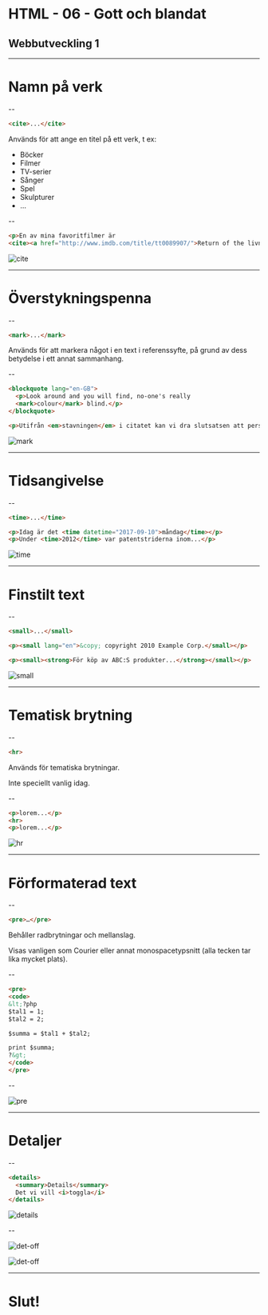 # HTML - 06 - Gott och blandat
## Webbutveckling 1

---

# Namn på verk

--

```html
<cite>...</cite>
```

Används för att ange en titel på ett verk, t ex:
* Böcker
* Filmer
* TV-serier
* Sånger
* Spel
* Skulpturer
* ...

--

```html
<p>En av mina favoritfilmer är 
<cite><a href="http://www.imdb.com/title/tt0089907/">Return of the livning dead</a></cite></p>
```

![cite](images/cite.PNG)

---

# Överstykningspenna

--

```html
<mark>...</mark>
```
Används för att markera något i en text i referenssyfte, på grund av dess betydelse i ett annat sammanhang.

--

```html
<blockquote lang="en-GB">
  <p>Look around and you will find, no-one's really 
  <mark>colour</mark> blind.</p>
</blockquote>

<p>Utifrån <em>stavningen</em> i citatet kan vi dra slutsatsen att person som skrivit det inte är amerikan.</p>
```

![mark](images/mark.PNG)

---

# Tidsangivelse

--

```html
<time>...</time>
```

```html
<p>Idag är det <time datetime="2017-09-10">måndag</time></p>
<p>Under <time>2012</time> var patentstriderna inom...</p>
```

![time](images/time.PNG)

---

# Finstilt text

--

```html
<small>...</small>
```

```html
<p><small lang="en">&copy; copyright 2010 Example Corp.</small></p>

<p><small><strong>För köp av ABC:S produkter...</strong></small></p>
```

![small](images/small.PNG)

---

# Tematisk brytning

--

```html
<hr>
```

Används för tematiska brytningar.

Inte speciellt vanlig idag.

--

```html
<p>lorem...</p>
<hr>
<p>lorem...</p>
```

![hr](images/hr.PNG)

---

# Förformaterad text

--

```html
<pre>…</pre>
```

Behåller radbrytningar och mellanslag.

Visas vanligen som Courier eller annat monospacetypsnitt (alla tecken tar lika mycket plats).

--

```html
<pre>
<code>
&lt;?php
$tal1 = 1;
$tal2 = 2;

$summa = $tal1 + $tal2;

print $summa;
?&gt;
</code>
</pre>
```

--

![pre](images/pre.PNG)

---

# Detaljer

--

```html
<details>
  <summary>Details</summary>
  Det vi vill <i>toggla</i>
</details>
```

![details](images/details.gif)

--

![det-off](images/details-off.PNG)

![det-off](images/details-on.PNG)

---

# Slut!
